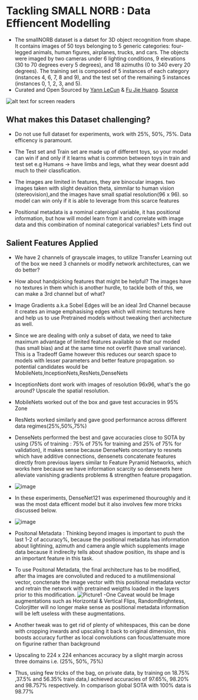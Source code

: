 # Tackling SMALL NORB : Data Effiencent Modelling

- The smallNORB dataset is a datset for 3D object recognition from shape. It contains images of 50 toys belonging to 5 generic categories: four-legged animals, human figures, airplanes, trucks, and cars. The objects were imaged by two cameras under 6 lighting conditions, 9 elevations (30 to 70 degrees every 5 degrees), and 18 azimuths (0 to 340 every 20 degrees). The training set is composed of 5 instances of each category (instances 4, 6, 7, 8 and 9), and the test set of the remaining 5 instances (instances 0, 1, 2, 3, and 5).
- Curated and Open Sourced by [Yann LeCun](http://yann.lecun.com/) & [Fu Jie Huang](http://www.cs.nyu.edu/jhuangfu/). [Source](https://link-url-here.org)

 ![alt text for screen readers](https://miro.medium.com/max/2400/1*vsI-D7bo5ou8h2-CQaUdUQ.png) 
## What makes this Dataset challenging?

- Do not use full dataset for experiments, work with 25%, 50%, 75%. Data efficency is paramount. 

- The Test set and Train set are made up of different toys, so your model can win if and only if it learns what is common between toys in train and test set e.g Humans -> have limbs and legs, what they wear doesnt add much to their classfication.

- The images are limited in features, they are binocular images. two images taken with slight devaition theta, simmilar to human vision (stereovision),and the images have small spatial resolution(96 x 96). so model can win only if it is able to leverage from this scarce features

- Positional metadata is a nominal cateroigal variable, it has positional information, but how will model learn from it and correlate with image data and this combination of nominal categorical variables? Lets find out

## Salient Features Applied

- We have 2 channels of grayscale images, to utilize Transfer Learning out of the box we need 3 channels or modify network architectures, can we do better?

- How about handpicking features that might be helpful? The images have no textures in them which is another hurdle, to tackle both of this, we can make a 3rd channel but of what?
- Image Gradients a.k.a Sobel Edges will be an ideal 3rd Channel because it creates an image emphasising edges which will mimic textures here and help us to use Pretrained models without tweaking theri architecture as well.

- Since we are dealing with only a subset of data, we need to take maximum advantage of limited features available so that our moded (has small bias) and at the same time not overfit (have small variance). This is a Tradeoff Game however this reduces our search space to models with lesser parameters and better feature propagation.
so potential candidates would be MobileNets,InceptionNets,ResNets,DenseNets

- InceptionNets dont work with images of resolution 96x96, what's the go around?
Upscale the spatial resolution.

- MobileNets worked out of the box and gave test accuracies in 95% Zone

- ResNets worked similarly and gave good performance across different data regimes(25%,50%,75%)

- DenseNets performed the best and gave accuracies close to SOTA by using (75% of training : 75% of 75% for training and 25% of 75% for validation), it makes sense because DenseNets oncontary to resnets which have additive connections, densenets concatenate features directly from previous layers similar to Feature Pyramid Networks, which works here because we have information scarcity so densenets here alleviate vanishing gradients problems
& strengthen feature propagation.
- ![image](https://miro.medium.com/max/474/1*GeK21UAbk4lEnNHhW_dgQA.png)
- In these experiments, DenseNet121 was experimened thouroughly and it was the most data efficent model but it also involves few more tricks discussed below.
- ![image](https://user-images.githubusercontent.com/47039231/136275232-617987e8-5828-42a1-9069-7c587bafd89d.png)

- Positonal Metadata : Thinking beyond images is important to push the last 1-2 of accuracy%, because the positional metadata has information about lightining, azimuth and camera angle which supplements image data because it indireclty tells about shadow position, its shape and is an important feature in this task.

- To use Positonal Metadata, the final architecture has to be modified, after tha images are convoliuted and reduced to a mutilimensional vector, conctenate the image vector with this positional metadata vector and retrain the network with pretrained weigths loaded in the layers prior to this modification.
![Picture1](https://user-images.githubusercontent.com/47039231/136276209-5062d728-b576-45c8-a4bd-0ca2a77aa2c9.png)
-One Caveat would be Image augmentations such as Horizontal & Vertical Flips, RandomBrighntess, Colorjitter will no longer make sense as positional metadata information will be left useless with these augmentations.
- Another tweak was to get rid of plenty of whitespaces, this can be done with cropping inwards and upscaling it back to original dimension, this boosts accuracy further as local convolutions can focus/attenuate more on figurine rather than background
- Upscaling to 224 x 224 enhances accuracy by a slight margin across three domains i.e. (25%, 50%, 75%)
-  Thus, using few tricks of the bag, on private data, by training on 18.75% ,37.5% and 56.35% train data,I achieved
accuracies of 97.65%, 98.20% and 98.757% respectively. In comparison global SOTA with 100% data is 98.77%
